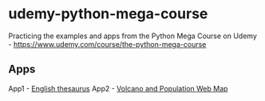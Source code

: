 # udemy-python-mega-course
Practicing the examples and apps from the Python Mega Course on Udemy - https://www.udemy.com/course/the-python-mega-course

## Apps
App1 - [English thesaurus](./app1_eng_thes/EnglishThesaurus.md)
App2 - [Volcano and Population Web Map](./app2_volc_popl_webmap/VolcanoAndPopulationWebMap.md)
